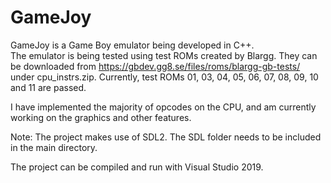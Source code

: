 # GameJoy
GameJoy is a Game Boy emulator being developed in C++.  
The emulator is being tested using test ROMs created by Blargg. They can be downloaded from https://gbdev.gg8.se/files/roms/blargg-gb-tests/ under cpu_instrs.zip. Currently, test ROMs 01, 03, 04, 05, 06, 07, 08, 09, 10 and 11 are passed.

I have implemented the majority of opcodes on the CPU, and am currently working on the graphics and other features.

Note: The project makes use of SDL2. The SDL folder needs to be included in the main directory. 

The project can be compiled and run with Visual Studio 2019.
